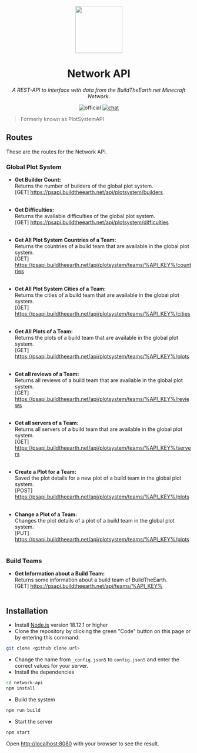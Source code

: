 <!-- markdownlint-disable -->
<div align="center">

<img width="128" src="https://buildtheearth.net/assets/img/site-logo-animated.gif" />

# Network API

_A REST-API to interface with data from the BuildTheEarth.net Minecraft Network._

![official](https://go.buildtheearth.net/official-shield)
[![chat](https://img.shields.io/discord/706317564904472627.svg?color=768AD4&label=discord&logo=https%3A%2F%2Fdiscordapp.com%2Fassets%2F8c9701b98ad4372b58f13fd9f65f966e.svg)](https://discord.gg/buildtheearth)

</div>
<!-- markdownlint-restore -->

> Formerly known as PlotSystemAPI

## Routes

These are the routes for the Network API.

### Global Plot System

- **Get Builder Count:** <br>
Returns the number of builders of the global plot system.<br>
[GET] https://psapi.buildtheearth.net/api/plotsystem/builders<br><br>

- **Get Difficulties:** <br>
Returns the available difficulties of the global plot system.<br>
[GET] https://psapi.buildtheearth.net/api/plotsystem/difficulties<br><br>

- **Get All Plot System Countries of a Team:** <br>
Returns the countries of a build team that are available in the global plot system.<br>
[GET] https://psapi.buildtheearth.net/api/plotsystem/teams/%API_KEY%/countries<br><br>

- **Get All Plot System Cities of a Team:** <br>
Returns the cities of a build team that are available in the global plot system.<br>
[GET] https://psapi.buildtheearth.net/api/plotsystem/teams/%API_KEY%/cities<br><br>

- **Get All Plots of a Team:** <br>
Returns the plots of a build team that are available in the global plot system.<br>
[GET] https://psapi.buildtheearth.net/api/plotsystem/teams/%API_KEY%/plots<br><br>

- **Get all reviews of a Team:** <br>
Returns all reviews of a build team that are available in the global plot system.<br>
[GET] https://psapi.buildtheearth.net/api/plotsystem/teams/%API_KEY%/reviews<br><br>

- **Get all servers of a Team:** <br>
Returns all servers of a build team that are available in the global plot system.<br>
[GET] https://psapi.buildtheearth.net/api/plotsystem/teams/%API_KEY%/servers<br><br>

- **Create a Plot for a Team:** <br>
Saved the plot details for a new plot of a build team in the global plot system.<br>
[POST] https://psapi.buildtheearth.net/api/plotsystem/teams/%API_KEY%/plots<br><br>

- **Change a Plot of a Team:** <br>
Changes the plot details of a plot of a build team in the global plot system.<br>
[PUT] https://psapi.buildtheearth.net/api/plotsystem/teams/%API_KEY%/plots<br><br>

### Build Teams

- **Get Information about a Build Team:** <br>
Returns some information about a build team of BuildTheEarth.<br>
[GET] https://psapi.buildtheearth.net/api/teams/%API_KEY%<br><br>

## Installation

- Install [Node.js](https://nodejs.org/en/) version 18.12.1 or higher
- Clone the repository by clicking the green "Code" button on this page or by entering this command:
```bash
git clone <github clone url>
```
- Change the name from `_config.json5` to `config.json5` and enter the correct values for your server.
- Install the dependencies
```bash
cd network-api
npm install
```
- Build the system
```bash
npm run build
```
- Start the server
```bash
npm start
```
Open [http://localhost:8080](http://localhost:8080) with your browser to see the result.
